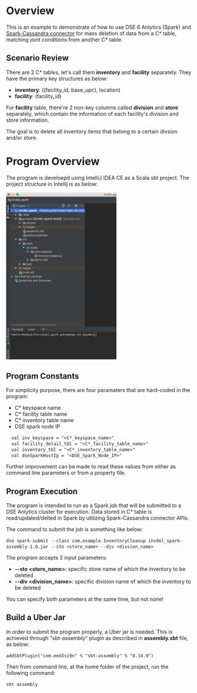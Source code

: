# Overview
This is an example to demonstrate of how to use DSE 6 Anlytics (Spark) and [Spark-Cassandra connector](https://github.com/datastax/spark-cassandra-connector) for mass deletion of data from a C* table, matching joint conditions from another C* table. 

## Scenario Review
There are 2 C* tables, let's call them **inventory** and **facility** separately. They have the primary key structures as below:
- **inventory**: ((facility_id, base_upc), location)
- **facility**: (facility_id) 

For **facility** table, there're 2 non-key columns called **division** and **store** separately, which contain the information of each facility's division and store information.

The goal is to delete all inventory items that belong to a certain divsion and/or store.

# Program Overview
The program is develoepd using IntelliJ IDEA CE as a Scala sbt project. The project structure in Intellij is as below:
<p>
  <img src="https://github.com/yabinmeng/invdel_spark/blob/master/src/resources/intellij_project.png" width="300" alt="IntelliJ Project Structure">
</p>

## Program Constants
For simplicity purpose, there are four paramaters that are hard-coded in the program:
- C* keyspace name
- C* facility table name
- C* inventory table name
- DSE spark node IP
```
  val inv_keyspace = "<C*_keyspace_name>"
  val facility_detail_tbl = "<C*_facility_table_name>"
  val inventory_tbl = "<C*_inventory_table_name>"
  val dseSparkHostIp = "<DSE_Spark_Node_IP>"
```  

Further improvement can be made to read these values from either as command line parameters or from a property file.

## Program Execution
The program is intended to run as a Spark job that will be submitted to a DSE Anlytics cluster for execution. Data stored in C* table is read/updated/delted in Spark by utilizing Spark-Cassandra connector APIs.

The command to submit the job is something like below:
```
dse spark-submit --class com.example.InventoryCleanup invdel_spark-assembly-1.0.jar --sto <store_name> --div <divsion_name>
```

The program accepts 2 input parameters:
- **--sto <store_name>**: specific store name of which the inventory to be deleted
- **--div <division_name>**: specific division name of which the inventory to be deleted

You can specify both parameters at the same time, but not none!


## Build a Uber Jar
In order to submit the program properly, a Uber jar is needed. This is achieved through "sbt-assembly" plugin as described in **assembly.sbt** file, as below:
```
addSbtPlugin("com.eed3si9n" % "sbt-assembly" % "0.14.9")
```

Then from command line, at the home folder of the project, run the following command:
```
sbt assembly
```
